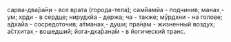 сарва-два̄ра̄н̣и - все врата (города-тела); сам̇йамйа - подчинив; манах̣ - ум; хр̣ди - в сердце; нирудхйа - держа; ча - также; мӯрдхни - на голове; а̄дха̄йа - сосредоточив; а̄тманах̣ - души; пра̄н̣ам - жизненный воздух; а̄стхитах̣ - вошедший; йога-дха̄ран̣а̄м - в йогический транс.
